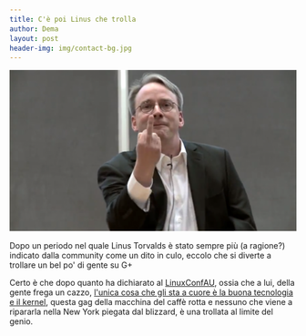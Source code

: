 ```yaml
---
title: C'è poi Linus che trolla
author: Dema
layout: post
header-img: img/contact-bg.jpg 
---
```

![tiè](/img/linus.png)

Dopo un periodo nel quale Linus Torvalds è stato sempre più (a ragione?) indicato dalla community come un dito in culo, eccolo che si diverte a trollare un bel po' di gente su G+ 

<!-- Place this tag in your head or just before your close body tag. -->
<script type="text/javascript" src="https://apis.google.com/js/plusone.js"></script>

<!-- Place this tag where you want the widget to render. -->
<div class="g-post" data-href="https://plus.google.com/102150693225130002912/posts/RzSZFYWn7sX"></div>

Certo è che dopo quanto ha dichiarato al [LinuxConfAU][2], ossia che a lui, della gente frega un cazzo, [l'unica cosa che gli sta a cuore è la buona tecnologia e il kernel][1],  questa gag della macchina del caffè rotta e nessuno che viene a ripararla nella New York piegata dal blizzard, è una trollata al limite del genio.  

[1]: http://arstechnica.com/business/2015/01/linus-torvalds-on-why-he-isnt-nice-i-dont-care-about-you/
[2]: http://linux.conf.au/programme/keynotes